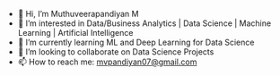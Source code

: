- 👋 Hi, I’m Muthuveerapandiyan M
- 👀 I’m interested in Data/Business Analytics | Data Science | Machine Learning | Artificial Intelligence
- 🌱 I’m currently learning ML and Deep Learning for Data  Science
- 💞️ I’m looking to collaborate on Data Science Projects
- 📫 How to reach me: mvpandiyan07@gmail.com

<!---
MuthuveerapandiyanM/MuthuveerapandiyanM is a ✨ special ✨ repository because its `README.md` (this file) appears on your GitHub profile.
You can click the Preview link to take a look at your changes.
--->

